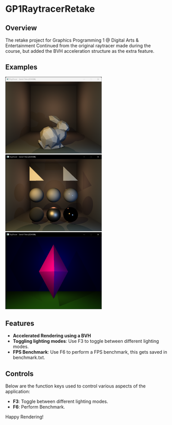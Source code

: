 # GP1RaytracerRetake

## Overview
The retake project for Graphics Programming 1 @ Digital Arts & Entertainment
Continued from the original raytracer made during the course, but added the BVH acceleration structure as the extra feature.

## Examples
<img src="https://github.com/SemihMT/GP1RaytracerRetake/blob/master/Raytracer_BUNNY.png" width=300>  <img src="https://github.com/SemihMT/GP1RaytracerRetake/blob/master/Raytracer_Reference.png" width=300>  <img src="https://github.com/SemihMT/GP1RaytracerRetake/blob/master/Raytracer_EXTRA.png" width=300>
## Features
- **Accelerated Rendering using a BVH**
- **Toggling lighting modes**: Use F3 to toggle between different lighting modes.
- **FPS Benchmark**: Use F6 to perform a FPS benchmark, this gets saved in benchmark.txt.
## Controls

Below are the function keys used to control various aspects of the application:
- **F3**: Toggle between different lighting modes.
- **F6**: Perform Benchmark.

Happy Rendering!
